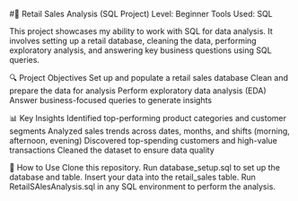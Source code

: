 #🛒 Retail Sales Analysis (SQL Project)
Level: Beginner
Tools Used: SQL

This project showcases my ability to work with SQL for data analysis. It involves setting up a retail database, cleaning the data, performing exploratory analysis, and answering key business questions using SQL queries.

🔍 Project Objectives
Set up and populate a retail sales database
Clean and prepare the data for analysis
Perform exploratory data analysis (EDA)
Answer business-focused queries to generate insights

📊 Key Insights
Identified top-performing product categories and customer segments
Analyzed sales trends across dates, months, and shifts (morning, afternoon, evening)
Discovered top-spending customers and high-value transactions
Cleaned the dataset to ensure data quality

📁 How to Use
Clone this repository.
Run database_setup.sql to set up the database and table.
Insert your data into the retail_sales table.
Run RetailSAlesAnalysis.sql in any SQL environment to perform the analysis.
